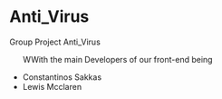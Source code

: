 # Anti_Virus
Group Project Anti_Virus


<ul>

WWith the main Developers of our front-end being
  <br>
<li>Constantinos Sakkas
  <br>
<li>Lewis Mcclaren
  
</li>
  
</ul>
